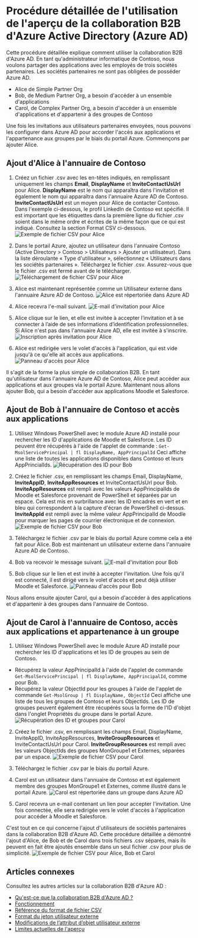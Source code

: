<properties
   pageTitle="Procédure détaillée de l'utilisation de l'aperçu de la collaboration B2B d'Azure Active Directory | Microsoft Azure"
   description="Azure Active Directory B2B prend en charge les relations interentreprises en permettant aux partenaires commerciaux d'accéder de façon sélective à vos applications d'entreprise"
   services="active-directory"
   authors="viv-liu"
   documentationCenter="na"
   manager="cliffdi"
   editor=""
   tags=""/>

<tags
   ms.service="active-directory"
   ms.devlang="NA"
   ms.topic="article"
   ms.tgt_pltfrm="NA"
   ms.workload="identity"
   ms.date="10/27/2015"
   ms.author="viviali"/>

# Procédure détaillée de l'utilisation de l'aperçu de la collaboration B2B d'Azure Active Directory (Azure AD)
Cette procédure détaillée explique comment utiliser la collaboration B2B d'Azure AD. En tant qu'administrateur informatique de Contoso, nous voulons partager des applications avec les employés de trois sociétés partenaires. Les sociétés partenaires ne sont pas obligées de posséder Azure AD.

- Alice de Simple Partner Org
- Bob, de Medium Partner Org, a besoin d'accéder à un ensemble d'applications
- Carol, de Complex Partner Org, a besoin d'accéder à un ensemble d'applications et d'appartenir à des groupes de Contoso

Une fois les invitations aux utilisateurs partenaires envoyées, nous pouvons les configurer dans Azure AD pour accorder l'accès aux applications et l'appartenance aux groupes par le biais du portail Azure. Commençons par ajouter Alice.

## Ajout d'Alice à l'annuaire de Contoso
1. Créez un fichier .csv avec les en-têtes indiqués, en remplissant uniquement les champs **Email**, **DisplayName** et **InviteContactUsUrl** pour Alice. **DisplayName** est le nom qui apparaîtra dans l'invitation et également le nom qui apparaîtra dans l'annuaire Azure AD de Contoso. **InviteContactUsUrl** est un moyen pour Alice de contacter Contoso. Dans l'exemple ci-dessous, le profil LinkedIn de Contoso est spécifié. Il est important que les étiquettes dans la première ligne du fichier .csv soient dans le même ordre et écrites de la même façon que ce qui est indiqué. Consultez la section Format CSV ci-dessous. ![Exemple de fichier CSV pour Alice](./media/active-directory-b2b-detailed-walkthrough/AliceCSV.png)

2. Dans le portail Azure, ajoutez un utilisateur dans l'annuaire Contoso (Active Directory > Contoso > Utilisateurs > Ajouter un utilisateur). Dans la liste déroulante « Type d'utilisateur », sélectionnez « Utilisateurs dans les sociétés partenaires ». Téléchargez le fichier .csv. Assurez-vous que le fichier .csv est fermé avant de le télécharger. ![Téléchargement de fichier CSV pour Alice](./media/active-directory-b2b-detailed-walkthrough/AliceUpload.png)

3. Alice est maintenant représentée comme un Utilisateur externe dans l'annuaire Azure AD de Contoso. ![Alice est répertoriée dans Azure AD](./media/active-directory-b2b-detailed-walkthrough/AliceInAD.png)

4. Alice recevra l'e-mail suivant. ![E-mail d'invitation pour Alice](./media/active-directory-b2b-detailed-walkthrough/AliceEmail.png)

5. Alice clique sur le lien, et elle est invitée à accepter l’invitation et à se connecter à l’aide de ses informations d’identification professionnelles. Si Alice n'est pas dans l'annuaire Azure AD, elle est invitée à s'inscrire. ![Inscription après invitation pour Alice](./media/active-directory-b2b-detailed-walkthrough/AliceSignUp.png)

6. Alice est redirigée vers le volet d'accès à l'application, qui est vide jusqu'à ce qu'elle ait accès aux applications. ![Panneau d'accès pour Alice](./media/active-directory-b2b-detailed-walkthrough/AliceAccessPanel.png)

Il s'agit de la forme la plus simple de collaboration B2B. En tant qu'utilisateur dans l'annuaire Azure AD de Contoso, Alice peut accéder aux applications et aux groupes via le portail Azure. Maintenant nous allons ajouter Bob, qui a besoin d'accéder aux applications Moodle et Salesforce.

## Ajout de Bob à l'annuaire de Contoso et accès aux applications
1. Utilisez Windows PowerShell avec le module Azure AD installé pour rechercher les ID d'applications de Moodle et Salesforce. Les ID peuvent être récupérés à l'aide de l'applet de commande : `Get-MsolServicePrincipal | fl DisplayName, AppPrincipalId` Ceci affiche une liste de toutes les applications disponibles dans Contoso et leurs AppPrincialIds. ![Récupération des ID pour Bob](./media/active-directory-b2b-detailed-walkthrough/BobPowerShell.png)

2. Créez le fichier .csv, en remplissant les champs Email, DisplayName, **InviteAppID**, **InviteAppResources** et InviteContactUsUrl pour Bob. **InviteAppResources** est rempli avec les valeurs AppPrincipalIds de Moodle et Salesforce provenant de PowerShell et séparées par un espace. Cela est mis en surbrillance avec les ID encadrés en vert et en bleu qui correspondent à la capture d'écran de PowerShell ci-dessus. **InviteAppId** est rempli avec la même valeur AppPrincipalId de Moodle pour marquer les pages de courrier électronique et de connexion. ![Exemple de fichier CSV pour Bob](./media/active-directory-b2b-detailed-walkthrough/BobCSV.png)

3. Téléchargez le fichier .csv par le biais du portail Azure comme cela a été fait pour Alice. Bob est maintenant un utilisateur externe dans l'annuaire Azure AD de Contoso.

4. Bob va recevoir le message suivant. ![E-mail d'invitation pour Bob](./media/active-directory-b2b-detailed-walkthrough/BobEmail.png)

5. Bob clique sur le lien et est invité à accepter l'invitation. Une fois qu'il est connecté, il est dirigé vers le volet d'accès et peut déjà utiliser Moodle et Salesforce. ![Panneau d'accès pour Bob](./media/active-directory-b2b-detailed-walkthrough/BobAccessPanel.png)

Nous allons ensuite ajouter Carol, qui a besoin d'accéder à des applications et d'appartenir à des groupes dans l'annuaire de Contoso.

## Ajout de Carol à l'annuaire de Contoso, accès aux applications et appartenance à un groupe

1. Utilisez Windows PowerShell avec le module Azure AD installé pour rechercher les ID d'applications et les ID de groupes au sein de Contoso.
 - Récupérez la valeur AppPrincipalId à l'aide de l'applet de commande `Get-MsolServicePrincipal | fl DisplayName, AppPrincipalId`, comme pour Bob.
 - Récupérez la valeur ObjectId pour les groupes à l'aide de l'applet de commande `Get-MsolGroup | fl DisplayName, ObjectId` Ceci affiche une liste de tous les groupes de Contoso et leurs ObjectIds. Les ID de groupes peuvent également être récupérés sous la forme de l'ID d'objet dans l'onglet Propriétés du groupe dans le portail Azure. ![Récupération des ID et groupes pour Carol](./media/active-directory-b2b-detailed-walkthrough/CarolPowerShell.png)

2. Créez le fichier .csv, en remplissant les champs Email, DisplayName, InviteAppID, InviteAppResources, **InviteGroupResources** et InviteContactUsUrl pour Carol. **InviteGroupResources** est rempli avec les valeurs ObjectIds des groupes MonGroupe1 et Externes, séparées par un espace. ![Exemple de fichier CSV pour Carol](./media/active-directory-b2b-detailed-walkthrough/CarolCSV.png)

3. Téléchargez le fichier .csv par le biais du portail Azure.

4. Carol est un utilisateur dans l'annuaire de Contoso et est également membre des groupes MonGroupe1 et Externes, comme illustré dans le portail Azure. ![Carol est répertoriée dans un groupe dans Azure AD](./media/active-directory-b2b-detailed-walkthrough/CarolGroup.png)

5. Carol recevra un e-mail contenant un lien pour accepter l'invitation. Une fois connectée, elle sera redirigée vers le volet d'accès à l'application pour accéder à Moodle et Salesforce.

C'est tout en ce qui concerne l'ajout d'utilisateurs de sociétés partenaires dans la collaboration B2B d'Azure AD. Cette procédure détaillée a démontré l'ajout d'Alice, de Bob et de Carol dans trois fichiers .csv séparés, mais ils peuvent en fait être ajoutés ensemble dans un seul fichier .csv pour plus de simplicité. ![Exemple de fichier CSV pour Alice, Bob et Carol](./media/active-directory-b2b-detailed-walkthrough/CombinedCSV.png)

## Articles connexes
Consultez les autres articles sur la collaboration B2B d'Azure AD :

- [Qu'est-ce que la collaboration B2B d'Azure AD ?](active-directory-b2b-what-is-azure-ad-b2b.md)
- [Fonctionnement](active-directory-b2b-how-it-works.md)
- [Référence du format de fichier CSV](active-directory-b2b-references-csv-file-format.md)
- [Format du jeton utilisateur externe](active-directory-b2b-references-external-user-token-format.md)
- [Modifications de l’attribut d’objet utilisateur externe](active-directory-b2b-references-external-user-object-attribute-changes.md)
- [Limites actuelles de l'aperçu](active-directory-b2b-current-preview-limitations.md)

<!---HONumber=AcomDC_0121_2016-->